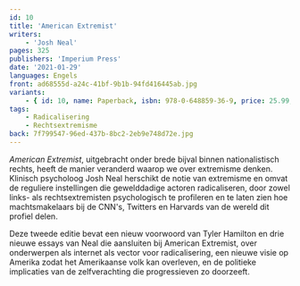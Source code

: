 ```yaml
---
id: 10
title: 'American Extremist'
writers:
    - 'Josh Neal'
pages: 325
publishers: 'Imperium Press'
date: '2021-01-29'
languages: Engels
front: ad68555d-a24c-41bf-9b1b-94fd416445ab.jpg
variants:
    - { id: 10, name: Paperback, isbn: 978-0-648859-36-9, price: 25.99, out_of_stock: 0 }
tags:
    - Radicalisering
    - Rechtsextremisme
back: 7f799547-96ed-437b-8bc2-2eb9e748d72e.jpg
---
```


*American Extremist*, uitgebracht onder brede bijval binnen nationalistisch rechts, heeft de manier veranderd waarop we over extremisme denken. Klinisch psycholoog Josh Neal herschikt de notie van extremisme en omvat de reguliere instellingen die gewelddadige actoren radicaliseren, door zowel links- als rechtsextremisten psychologisch te profileren en te laten zien hoe machtsmakelaars bij de CNN's, Twitters en Harvards van de wereld dit profiel delen.

Deze tweede editie bevat een nieuw voorwoord van Tyler Hamilton en drie nieuwe essays van Neal die aansluiten bij American Extremist, over onderwerpen als internet als vector voor radicalisering, een nieuwe visie op Amerika zodat het Amerikaanse volk kan overleven, en de politieke implicaties van de zelfverachting die progressieven zo doorzeeft.
